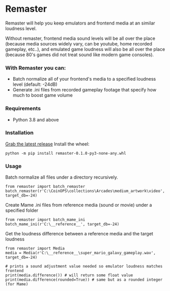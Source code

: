 # Remaster
Remaster will help you keep emulators and frontend media at an similar loudness level.

Without remaster, frontend media sound levels will be all over the place (because media sources widely vary,  can be youtube, home recorded gameplay, etc..), and emulated game loudness will also be all over the place (because 80's games did not treat sound like modern game consoles).

### With Remaster you can:
* Batch normalize all of your frontend's media to a specified loudness level (default: -24dB)
* Generate .ini files from recorded gameplay footage that specify how much to boost game volume

### Requirements
* Python 3.8 and above

### Installation
[Grab the latest release](https://github.com/CoinOPS-Official/Remaster/releases)
Install the wheel:
```
python -m pip install remaster-0.1.0-py3-none-any.whl
```

### Usage
Batch normalize all files under a directory recursively.
```
from remaster import batch_remaster
batch_remaster(r'C:\CoinOPS\collections\Arcades\medium_artwork\video', target_db=-24)
```

Create Mame .ini files from reference media (sound or movie) under a specified folder
```
from remaster import batch_mame_ini
batch_mame_ini(r'C:\__reference__', target_db=-24)
```

Get the loudness difference between a reference media and the target loudness
```
from remaster import Media
media = Media(r'C:\__reference__\super_mario_galaxy_gameplay.wav', target_db=-24)

# prints a sound adjustment value needed so emulator loudness matches frontend
print(media.difference()) # will return some float value
print(media.difference(rounded=True)) # same but as a rounded integer (for Mame)
```

